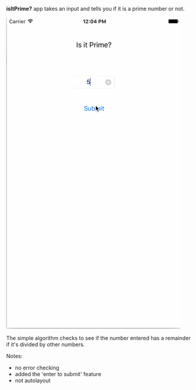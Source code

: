 **isItPrime?** app takes an input and tells you if it is a prime number or not.

![image](https://raw.githubusercontent.com/anitay20/ios-tutorials/master/isItPrime%3F/isItPrime.gif)

The simple algorithm checks to see if the number entered has a remainder if it's divided by other numbers.

Notes:
* no error checking
* added the 'enter to submit' feature
* not autolayout
